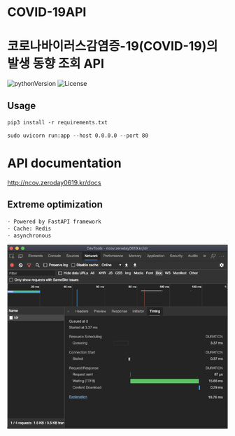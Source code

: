 # COVID-19API
코로나바이러스감염증-19(COVID-19)의 발생 동향 조회 API
======================================================
![pythonVersion](https://img.shields.io/badge/python-v3.8-blue) ![License](https://img.shields.io/badge/License-MIT-blue)

## Usage
```
pip3 install -r requirements.txt
```
```
sudo uvicorn run:app --host 0.0.0.0 --port 80
```

# API documentation
http://ncov.zeroday0619.kr/docs

## Extreme optimization
    - Powered by FastAPI framework
    - Cache: Redis
    - asynchronous
![TTFB 15.66ms](/src/img/TTFB.png)